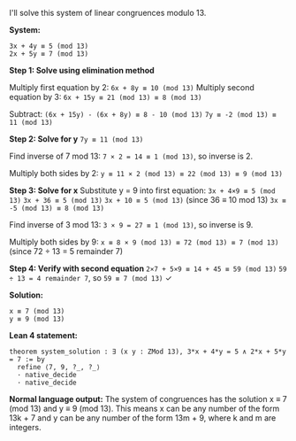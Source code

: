 I'll solve this system of linear congruences modulo 13.

**System:**
```
3x + 4y ≡ 5 (mod 13)
2x + 5y ≡ 7 (mod 13)
```

**Step 1: Solve using elimination method**

Multiply first equation by 2: `6x + 8y ≡ 10 (mod 13)`
Multiply second equation by 3: `6x + 15y ≡ 21 (mod 13) ≡ 8 (mod 13)`

Subtract: `(6x + 15y) - (6x + 8y) ≡ 8 - 10 (mod 13)`
`7y ≡ -2 (mod 13) ≡ 11 (mod 13)`

**Step 2: Solve for y**
`7y ≡ 11 (mod 13)`

Find inverse of 7 mod 13:
`7 × 2 = 14 ≡ 1 (mod 13)`, so inverse is 2.

Multiply both sides by 2:
`y ≡ 11 × 2 (mod 13) ≡ 22 (mod 13) ≡ 9 (mod 13)`

**Step 3: Solve for x**
Substitute y = 9 into first equation:
`3x + 4×9 ≡ 5 (mod 13)`
`3x + 36 ≡ 5 (mod 13)`
`3x + 10 ≡ 5 (mod 13)` (since 36 ≡ 10 mod 13)
`3x ≡ -5 (mod 13) ≡ 8 (mod 13)`

Find inverse of 3 mod 13:
`3 × 9 = 27 ≡ 1 (mod 13)`, so inverse is 9.

Multiply both sides by 9:
`x ≡ 8 × 9 (mod 13) ≡ 72 (mod 13) ≡ 7 (mod 13)` (since 72 ÷ 13 = 5 remainder 7)

**Step 4: Verify with second equation**
`2×7 + 5×9 ≡ 14 + 45 ≡ 59 (mod 13)`
`59 ÷ 13 = 4 remainder 7`, so `59 ≡ 7 (mod 13)` ✓

**Solution:**
```
x ≡ 7 (mod 13)
y ≡ 9 (mod 13)
```

**Lean 4 statement:**
```lean
theorem system_solution : ∃ (x y : ZMod 13), 3*x + 4*y = 5 ∧ 2*x + 5*y = 7 := by
  refine ⟨7, 9, ?_, ?_⟩
  · native_decide
  · native_decide
```

**Normal language output:**
The system of congruences has the solution x ≡ 7 (mod 13) and y ≡ 9 (mod 13). This means x can be any number of the form 13k + 7 and y can be any number of the form 13m + 9, where k and m are integers.
